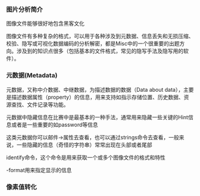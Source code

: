 ### 图片分析简介

图像文件能够很好地包含黑客文化

图像文件有多种复杂的格式，可以用于各种涉及到元数据、信息丢失和无损压缩、校验、隐写或可视化数据编码的分析解密，都是Misc中的一个很重要的出题方向。涉及到的知识点很多（包括基本的文件格式，常见的隐写手法及隐写用的软件）。

### 元数据(Metadata)

元数据，又称中介数据、中继数据，为描述数据的数据（Data about data），主要是描述数据属性（property）的信息，用来支持如指示存储位置、历史数据、资源查找、文件记录等功能。

元数据中隐藏信息在比赛中是最基本的一种手法，通常用来隐藏一些关键的Hint信息或者是一些重要的如password等信息

这类元数据你可以邮件->属性去查看，也可以通过strings命令去查看，一般来说，一些隐藏的信息（奇怪的字符串）常常出现在头部或者尾部

identify命令，这个命令是用来获取一个或多个图像文件的格式和特性

-format用来指定显示的信息

### 像素值转化

